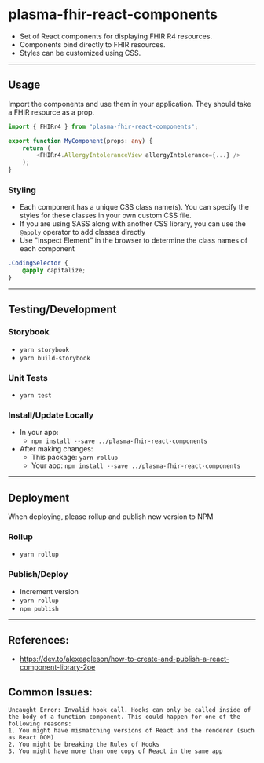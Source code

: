 # plasma-fhir-react-components
- Set of React components for displaying FHIR R4 resources.
- Components bind directly to FHIR resources.
- Styles can be customized using CSS.

___

## Usage
Import the components and use them in your application. They should take a FHIR resource as a prop.

```ts
import { FHIRr4 } from "plasma-fhir-react-components";

export function MyComponent(props: any) {
    return (
        <FHIRr4.AllergyIntoleranceView allergyIntolerance={...} />
    );
}
```

### Styling
- Each component has a unique CSS class name(s). You can specify the styles for these classes in your own custom CSS file.
- If you are using SASS along with another CSS library, you can use the `@apply` operator to add classes directly
- Use "Inspect Element" in the browser to determine the class names of each component

```css
.CodingSelector {
    @apply capitalize;
}
```

___
## Testing/Development

### Storybook
- `yarn storybook`
- `yarn build-storybook`

### Unit Tests
- `yarn test`

### Install/Update Locally
- In your app: 
  - `npm install --save ../plasma-fhir-react-components`
- After making changes:
  - This package: `yarn rollup`
  - Your app: `npm install --save ../plasma-fhir-react-components`

___

## Deployment

When deploying, please rollup and publish new version to NPM

### Rollup
- `yarn rollup`

### Publish/Deploy
- Increment version
- `yarn rollup`
- `npm publish`

___

## References:
- https://dev.to/alexeagleson/how-to-create-and-publish-a-react-component-library-2oe

## Common Issues:

```
Uncaught Error: Invalid hook call. Hooks can only be called inside of the body of a function component. This could happen for one of the following reasons:
1. You might have mismatching versions of React and the renderer (such as React DOM)
2. You might be breaking the Rules of Hooks
3. You might have more than one copy of React in the same app
```
